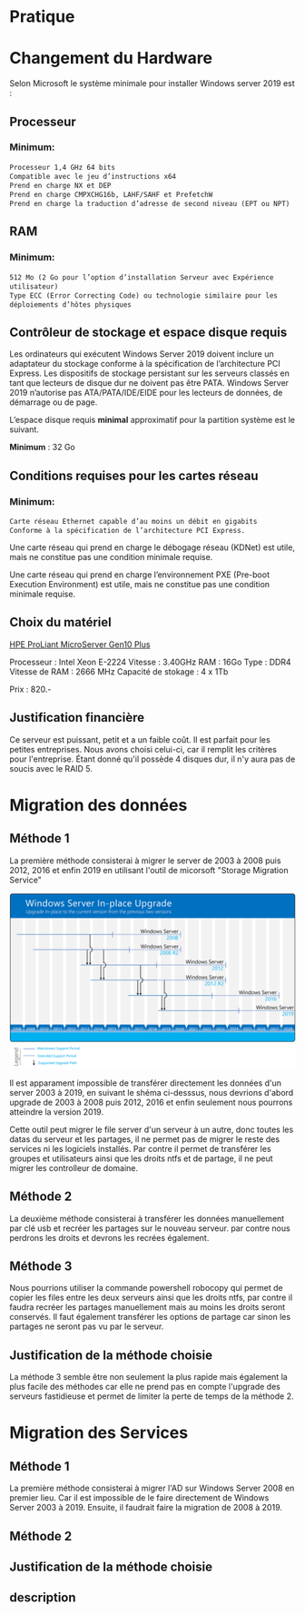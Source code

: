 # Pratique
# Changement du Hardware

Selon Microsoft le système minimale pour installer Windows server 2019 est :

## Processeur

### Minimum:

    Processeur 1,4 GHz 64 bits
    Compatible avec le jeu d’instructions x64
    Prend en charge NX et DEP
    Prend en charge CMPXCHG16b, LAHF/SAHF et PrefetchW
    Prend en charge la traduction d’adresse de second niveau (EPT ou NPT)

## RAM

### Minimum:

    512 Mo (2 Go pour l’option d’installation Serveur avec Expérience utilisateur)
    Type ECC (Error Correcting Code) ou technologie similaire pour les déploiements d’hôtes physiques

## Contrôleur de stockage et espace disque requis

Les ordinateurs qui exécutent Windows Server 2019 doivent inclure un adaptateur du stockage conforme à la spécification de l’architecture PCI Express. Les dispositifs de stockage persistant sur les serveurs classés en tant que lecteurs de disque dur ne doivent pas être PATA. Windows Server 2019 n’autorise pas ATA/PATA/IDE/EIDE pour les lecteurs de données, de démarrage ou de page.

L’espace disque requis **minimal** approximatif pour la partition système est le suivant.

**Minimum** : 32 Go

## Conditions requises pour les cartes réseau

### Minimum:

    Carte réseau Ethernet capable d’au moins un débit en gigabits
    Conforme à la spécification de l’architecture PCI Express.

Une carte réseau qui prend en charge le débogage réseau (KDNet) est utile, mais ne constitue pas une condition minimale requise.

Une carte réseau qui prend en charge l’environnement PXE (Pre-boot Execution Environment) est utile, mais ne constitue pas une condition minimale requise.

## Choix du matériel

[HPE ProLiant MicroServer Gen10 Plus](https://buy.hpe.com/ch/fr/servers/proliant-microserver/proliant-microserver/proliant-microserver/hpe-proliant-microserver-gen10-plus/p/1012241014)

Processeur : Intel Xeon E-2224
Vitesse : 3.40GHz
RAM : 16Go
Type : DDR4
Vitesse de RAM : 2666 MHz
Capacité de stokage : 4 x 1Tb 

Prix : 820.-

## Justification financière

Ce serveur est puissant, petit et a un faible coût. Il est parfait pour les petites entreprises. Nous avons choisi celui-ci, car il remplit les critères pour l'entreprise. Étant donné qu'il possède 4 disques dur, il n'y aura pas de soucis avec le RAID 5. 



# Migration des données
## Méthode 1

La première méthode consisterai à migrer le server de 2003 à 2008 puis 2012, 2016 et enfin 2019 en utilisant l'outil de micorsoft "Storage Migration Service"

![alt text](images/Autres/upgrade-paths.png)

Il est apparament impossible de transférer directement les données d'un server 2003 à 2019, en suivant le shéma ci-desssus, nous devrions d'abord upgrade de 2003 à 2008 puis 2012, 2016 et enfin seulement nous pourrons atteindre la version 2019.

Cette outil peut migrer le file server d'un serveur à un autre, donc toutes les datas du serveur et les partages, il ne permet pas de migrer le reste des services ni les logiciels installés. Par contre il permet de transférer les groupes et utilisateurs ainsi que les droits ntfs et de partage, il ne peut migrer les controlleur de domaine.

## Méthode 2

La deuxième méthode consisterai à transférer les données manuellement par clé usb et recréer les partages sur le nouveau serveur. par contre nous perdrons les droits et devrons les recrées également.

## Méthode 3

Nous pourrions utiliser la commande powershell robocopy qui permet de copier les files entre les deux serveurs ainsi que les droits ntfs, par contre il faudra recréer les partages manuellement mais au moins les droits seront conservés. Il faut également transférer les options de partage car sinon les partages ne seront pas vu par le serveur.

## Justification de la méthode choisie

La méthode 3 semble être non seulement la plus rapide mais également la plus facile des méthodes car elle ne prend pas en compte l'upgrade des serveurs fastidieuse et permet de limiter la perte de temps de la méthode 2.

# Migration des Services
## Méthode 1

La première méthode consisterai à migrer l'AD sur Windows Server 2008 en premier lieu. Car il est impossible de le faire directement de Windows Server 2003 à 2019.  Ensuite, il faudrait faire la migration de 2008 à 2019.  

## Méthode 2
## Justification de la méthode choisie
## description

